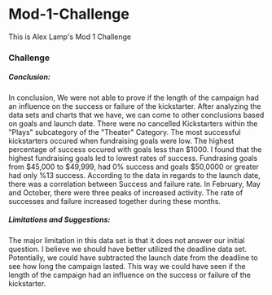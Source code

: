 # Mod-1-Challenge
This is Alex Lamp's Mod 1 Challenge
### Challenge
##### Conclusion:
In conclusion, We were not able to prove if the length of the campaign had an influence on the success or failure of the kickstarter. After analyzing the data sets and charts that we have, we can come to other conclusions based on goals and launch date. There were no cancelled Kickstarters within the "Plays" subcategory of the "Theater" Category. The most successful kickstarters occured when fundraising goals were low. The highest percentage of success occured with goals less than $1000. I found that the highest fundraising goals led to lowest rates of success. Fundrasing goals from $45,000 to $49,999, had 0% success and goals $50,0000 or greater had only %13 success. According to the data in regards to the launch date, there was a correlation between Success and failure rate. In February, May and October, there were three peaks of increased activity. The rate of successes and failure increased together during these months. 
##### Limitations and Suggestions:
The major limitation in this data set is that it does not answer our initial question. I believe we should have better utilized the deadline data set. Potentially, we could have subtracted the launch date from the deadline to see how long the campaign lasted. This way we could have seen if the length of the campaign had an influence on the success or failure of the kickstarter.
